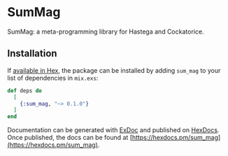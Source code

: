 # SumMag

SumMag: a meta-programming library for Hastega and Cockatorice.

## Installation

If [available in Hex](https://hex.pm/docs/publish), the package can be installed
by adding `sum_mag` to your list of dependencies in `mix.exs`:

```elixir
def deps do
  [
    {:sum_mag, "~> 0.1.0"}
  ]
end
```

Documentation can be generated with [ExDoc](https://github.com/elixir-lang/ex_doc)
and published on [HexDocs](https://hexdocs.pm). Once published, the docs can
be found at [https://hexdocs.pm/sum_mag](https://hexdocs.pm/sum_mag).

